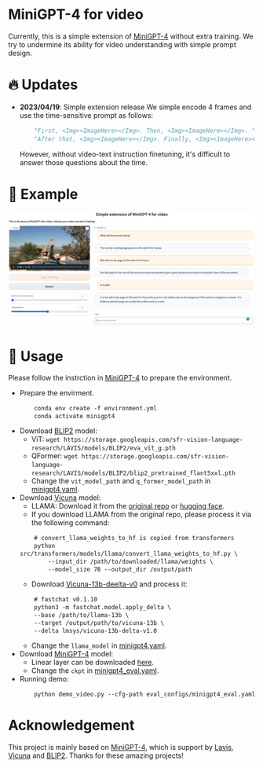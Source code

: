 # MiniGPT-4 for video

Currently, this is a simple extension of [MiniGPT-4](https://github.com/Vision-CAIR/MiniGPT-4) without extra training. We try to undermine its ability for video understanding with simple prompt design. 


# :fire: Updates
- **2023/04/19**: Simple extension release
    We simple encode 4 frames and use the time-sensitive prompt as follows:
    ```python
        "First, <Img><ImageHere></Img>. Then, <Img><ImageHere></Img>. "
        "After that, <Img><ImageHere></Img>. Finally, <Img><ImageHere></Img>. "
    ```
    However, without video-text instruction finetuning, it's difficult to answer those questions about the time.


# :speech_balloon: Example

![images](./assert/yoga.png)


# :running: Usage
Please follow the instrction in [MiniGPT-4](https://github.com/Vision-CAIR/MiniGPT-4#getting-started) to prepare the environment.
- Prepare the envirment.
    ```shell
        conda env create -f environment.yml
        conda activate minigpt4
    ```
- Download [BLIP2](https://huggingface.co/docs/transformers/main/model_doc/blip-2) model:
    - ViT: `wget https://storage.googleapis.com/sfr-vision-language-research/LAVIS/models/BLIP2/eva_vit_g.pth`
    - QFormer: `wget https://storage.googleapis.com/sfr-vision-language-research/LAVIS/models/BLIP2/blip2_pretrained_flant5xxl.pth`
    - Change the `vit_model_path` and `q_former_model_path` in [minigpt4.yaml](./minigpt4/configs/models/minigpt4.yaml).
- Download [Vicuna](https://github.com/lm-sys/FastChat) model:
    - LLAMA: Download it from the [original repo](https://github.com/facebookresearch/llama) or [hugging face](https://huggingface.co/decapoda-research/llama-13b-hf).
    - If you download LLAMA from the original repo, please process it via the following command:
    ```shell
        # convert_llama_weights_to_hf is copied from transformers
        python src/transformers/models/llama/convert_llama_weights_to_hf.py \
            --input_dir /path/to/downloaded/llama/weights \
            --model_size 7B --output_dir /output/path
    ```
    - Download [Vicuna-13b-deelta-v0](https://huggingface.co/lmsys/vicuna-13b-delta-v0) and process it:
    ```shell
        # fastchat v0.1.10
        python3 -m fastchat.model.apply_delta \
        --base /path/to/llama-13b \
        --target /output/path/to/vicuna-13b \
        --delta lmsys/vicuna-13b-delta-v1.0
    ```
    - Change the `llama_model` in [minigpt4.yaml](./minigpt4/configs/models/minigpt4.yaml).
- Download [MiniGPT-4](https://github.com/Vision-CAIR/MiniGPT-4) model:
    - Linear layer can be downloaded [here](https://drive.google.com/file/d/1a4zLvaiDBr-36pasffmgpvH5P7CKmpze/view?usp=share_link).
    - Change the `ckpt` in [minigpt4_eval.yaml](./eval_configs/minigpt4_eval.yaml).
- Running demo:
    ```shell
        python demo_video.py --cfg-path eval_configs/minigpt4_eval.yaml
    ```



# Acknowledgement

This project is mainly based on [MiniGPT-4](https://github.com/Vision-CAIR/MiniGPT-4), which is support by [Lavis](https://github.com/salesforce/LAVIS), [Vicuna](https://github.com/lm-sys/FastChat) and [BLIP2](https://huggingface.co/docs/transformers/main/model_doc/blip-2). Thanks for these amazing projects!